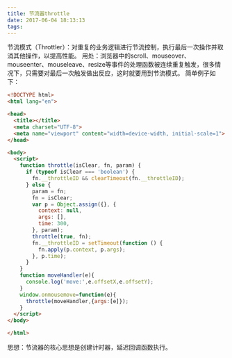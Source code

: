 ```yaml
---
title: 节流器throttle
date: 2017-06-04 18:13:13
tags:
---
```


节流模式（Throttler）：对重复的业务逻辑进行节流控制，执行最后一次操作并取消其他操作，以提高性能。
用处：浏览器中的scroll、mouseover、mouseenter、mouseleave、resize等事件的处理函数被连续重复触发，很多情况下，只需要对最后一次触发做出反应，这时就要用到节流模式。
简单例子如下：
```html
<!DOCTYPE html>
<html lang="en">

<head>
  <title></title>
  <meta charset="UTF-8">
  <meta name="viewport" content="width=device-width, initial-scale=1">
</head>

<body>
  <script>
    function throttle(isClear, fn, param) {
      if (typeof isClear === 'boolean') {
        fn.__throttleID && clearTimeout(fn.__throttleID);
      } else {
        param = fn;
        fn = isClear;
        var p = Object.assign({}, {
          context: null,
          args: [],
          time: 300,
        }, param);
        throttle(true, fn);
        fn.__throttleID = setTimeout(function () {
          fn.apply(p.context, p.args);
        }, p.time);
      }
    }
    function moveHandler(e){
      console.log('move:',e.offsetX,e.offsetY);
    }
    window.onmousemove=function(e){
      throttle(moveHandler,{args:[e]});
    }
  </script>
</body>

</html>
```
思想：节流器的核心思想是创建计时器，延迟回调函数执行。